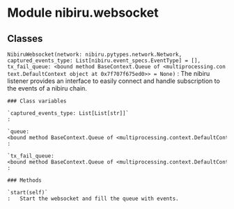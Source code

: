 Module nibiru.websocket
=======================

Classes
-------

`NibiruWebsocket(network: nibiru.pytypes.network.Network, captured_events_type: List[nibiru.event_specs.EventType] = [], tx_fail_queue: <bound method BaseContext.Queue of <multiprocessing.context.DefaultContext object at 0x7f707f675ed0>> = None)`
:   The nibiru listener provides an interface to easily connect and handle subscription to the events of a nibiru
    chain.

    ### Class variables

    `captured_events_type: List[List[str]]`
    :

    `queue: <bound method BaseContext.Queue of <multiprocessing.context.DefaultContext object at 0x7f707f675ed0>>`
    :

    `tx_fail_queue: <bound method BaseContext.Queue of <multiprocessing.context.DefaultContext object at 0x7f707f675ed0>>`
    :

    ### Methods

    `start(self)`
    :   Start the websocket and fill the queue with events.
